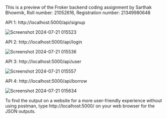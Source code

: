 This is a preview of the Froker backend coding assignment by Sarthak Bhowmik, Roll number: 21052616, Registration number: 21349980648 

API 1: http://localhost:5000/api/signup

![Screenshot 2024-07-21 015523](https://github.com/user-attachments/assets/34037f7a-d2a4-4049-baa3-fa69b2e1376f)


API 2: http://localhost:5000/api/login

![Screenshot 2024-07-21 015536](https://github.com/user-attachments/assets/8e6118e6-f7c0-4165-9241-50bebe5b1dfe)


API 3: http://localhost:5000/api/user

![Screenshot 2024-07-21 015557](https://github.com/user-attachments/assets/94605a4c-d3f1-455d-bca1-3440c50c0bb2)


API 4: http://localhost:5000/api/borrow

![Screenshot 2024-07-21 015634](https://github.com/user-attachments/assets/01f06001-7e54-414c-930f-4a38aef6afd6)


To find the output on a website for a more user-friendly experience without using postman, type http://localhost:5000/ on your web browser for the JSON outputs.

